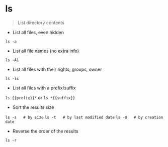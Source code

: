 # ls

> List directory contents

- List all files, even hidden

`ls -a`

- List all file names (no extra info)

`ls -A1`

- List all files with their rights, groups, owner

`ls -ls`

- List all files with a prefix/suffix

`ls {{prefix}}*` or `ls *{{suffix}}`

- Sort the results size

`ls -s   # by size`
`ls -t   # by last modified date`
`ls -U   # by creation date`

- Reverse the order of the results

`ls -r`
